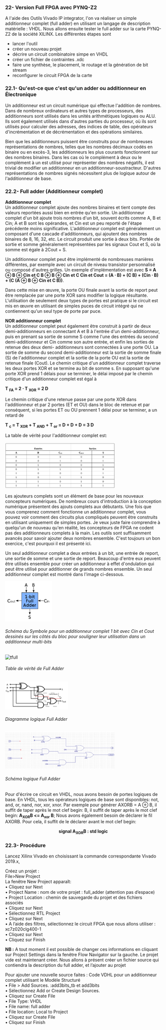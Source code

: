 ### 22- Version Full FPGA avec PYNQ-Z2
A l'aide des Outils Vivado IP integrator, l'on va réaliser un simple additionneur complet (full adder) en
utilisant un langage de description matérielle : VHDL. Nous allons ensuite tester le full adder sur la carte
PYNQ-Z2 de la société XILINX. Les différentes étapes sont

- lancer l'outil  
- créer un nouveau projet  
- décrire un circuit combinatoire simpe en VHDL  
- créer un fichier de contraintes .xdc  
- faire une synthèse, le placement, le routage et la génération de bit stream  
- reconfigurer le circuit FPGA de la carte  
  
### 22.1- Qu'est-ce que c'est qu'un adder ou additionneur en Électronique
Un additionneur est un circuit numérique qui effectue l'addition de nombres. Dans de nombreux ordinateurs
et autres types de processeurs, des additionneurs sont utilisés dans les unités arithmétiques logiques ou ALU.
Ils sont également utilisés dans d'autres parties du processeur, où ils sont utilisés pour calculer des adresses,
des indices de table, des opérateurs d'incrémentation et de décrémentation et des opérations similaires.

Bien que les additionneurs puissent être construits pour de nombreuses représentations de nombres, telles
que les nombres décimaux codés en binaire ou en excès-3, les additionneurs les plus courants fonctionnent
sur des nombres binaires. Dans les cas où le complément à deux ou le complément à un est utilisé pour
représenter des nombres négatifs, il est trivial de modifier un additionneur en un additionneur-soustracteur.
D'autres représentations de nombres signés nécessitent plus de logique autour de l'additionneur de base.

### 22.2- Full adder (Additionneur complet)
**Additionneur complet**  
Un additionneur complet ajoute des nombres binaires et tient compte des valeurs reportées aussi bien en
entrée qu'en sortie. Un additionneur complet d'un bit ajoute trois nombres d'un bit, souvent écrits comme A,
B et Cin; A et B sont les opérandes, et Cin est un peu reporté de l'étape précédente moins significative.
L'additionneur complet est généralement un composant d'une cascade d'additionneurs, qui ajoutent des
nombres binaires de 8, 16, 32, etc. Le circuit produit une sortie à deux bits. Portée de sortie et somme
généralement représentées par les signaux Cout et S, où la somme est égale à 2Cout + S.

Un additionneur complet peut être implémenté de nombreuses manières différentes, par exemple avec un
circuit de niveau transistor personnalisé ou composé d'autres grilles. Un exemple d'implémentation est avec
**S = A ⊕ B ⊕ Cin et C B ⊕ B ⊕ Cin et C Cin et Cout = (A ⋅ B) + (C B) + (Cin ⋅ B) + (C (A ⊕ B ⊕ Cin et C B))**.

Dans cette mise en œuvre, la porte OU finale avant la sortie de report peut être remplacée par une porte XOR
sans modifier la logique résultante. L'utilisation de seulement deux types de portes est pratique si le circuit
est mis en œuvre en utilisant de simples puces de circuit intégré qui ne contiennent qu'un seul type de porte
par puce.

**NOR additionneur complet**  
Un additionneur complet peut également être construit à partir de deux demi-additionneurs en connectant A
et B à l'entrée d'un demi-additionneur, puis en prenant sa sortie de somme S comme l'une des entrées du
second demi-additionneur et Cin comme son autre entrée, et enfin les sorties de retenue des deux demi-
additionneurs sont connectées à une porte OU. La sortie de somme du second demi-additionneur est la sortie
de somme finale (S) de l'additionneur complet et la sortie de la porte OU est la sortie de retenue finale
(Cout). Le chemin critique d'un additionneur complet traverse les deux portes XOR et se termine au bit de
somme s. En supposant qu'une porte XOR prend 1 délais pour se terminer, le délai imposé par le chemin
critique d'un additionneur complet est égal à  

**T <sub>FA</sub> = 2 ⋅ T  <sub>XOR</sub> = 2 D**

Le chemin critique d'une retenue passe par une porte XOR dans l'additionneur et par 2 portes (ET et OU)
dans le bloc de retenue et par conséquent, si les portes ET ou OU prennent 1 délai pour se terminer, a un
retard de  

**T  <sub>c</sub> = T  <sub>XOR</sub> + T  <sub>AND</sub> + T  <sub>or</sub> = D + D + D = 3 D**

La table de vérité pour l'additionneur complet est:

 <img alt="veriteadd" src="https://github.com/madou-sow/FPGA-PYNQ-Z2-langage-VHDL/blob/main/images/tableauveriteadd.png" width=70% height=70%  title="veriteadd"/>

 Les ajouteurs complets sont un élément de base pour les nouveaux concepteurs numériques. De nombreux
cours d'introduction à la conception numérique présentent des ajouts complets aux débutants. Une fois que
vous comprenez comment fonctionne un additionneur complet, vous pouvez voir comment des circuits plus
compliqués peuvent être construits en utilisant uniquement de simples portes. Je veux juste faire comprendre
à quelqu'un de nouveau qu'en réalité, les concepteurs de FPGA ne codent pas des additionneurs complets à la
main. Les outils sont suffisamment avancés pour savoir ajouter deux nombres ensemble. C'est toujours un
bon exercice, c'est pourquoi il est présenté ici.

Un seul additionneur complet a deux entrées à un bit, une entrée de report, une sortie de somme et
une sortie de report.
Beaucoup d'entre eux peuvent être utilisés ensemble pour créer un additionneur à effet d'ondulation
qui peut être utilisé pour additionner de grands nombres ensemble. Un seul additionneur complet est
montré dans l'image ci-dessous.


 <img alt="full" src="https://github.com/madou-sow/FPGA-PYNQ-Z2-langage-VHDL/blob/main/images/220px-1-bit_full-adder.png" width=30% height=30%  title="full"/>
 
 ###### Schéma du Symbole pour un additionneur complet 1 bit avec Cin et Cout dessinés sur les côtés du bloc pour souligner leur utilisation dans un additionneur multi-bits

<img alt="tfull" src="https://github.com/madou-sow/FPGA-PYNQ-Z2-langage-VHDL/blob/main/images/tableveritéFulladder.png" width=20% height=20%  title="tfull"/>

###### Table de vérité de Full Adder
  
 <img alt="tfull" src="https://github.com/madou-sow/FPGA-PYNQ-Z2-langage-VHDL/blob/main/images/220px-Full-adder_logic_diagram.png" width=40% height=40%  title="tfull"/>

 ###### Diagramme logique Full Adder

   <img alt="addfull" src="https://github.com/madou-sow/FPGA-PYNQ-Z2-langage-VHDL/blob/main/images/additionneur-complet.png" width=70% height=70%  title="addfull"/>
 
  ###### Schéma logique Full Adder

Pour d'écrire ce circuit en VHDL, nous avons besoin de portes logiques de base. En VHDL,
tous les opérateurs logiques de base sont disponibles: not, and, or, nand, nor, xor, xnor. Par
exemple pour générer AXORB = A ⊕ B, il suffit de taper après le mot clef begin: B, il suffit de taper après le mot clef begin:
**A<sub>XOR</sub>B <= A<sub>xor</sub> B**; Nous avons également besoin de déclarer le fil AXORB. Pour cela, il suffit
de le déclarer avant le mot clef begin:   
<p align="center"> <B> signal A<sub>XOR</sub>B : std logic </B></p>

### 22.3- Procédure
Lancez Xilinx Vivado en choisissant la commande correspondante Vivado 2019.x,

Créez un projet :  
File>New Project  
La fenêtre New Project apparaît:  
• Cliquez sur Next  
• Project Name : nom de votre projet : full_adder (attention pas d’espace)  
• Project Location : chemin de sauvegarde du projet et des fichiers associés  
• Cliquez sur Next  
• Sélectionnez RTL Project  
• Cliquez sur Next    
• A l’aide des filtres, sélectionnez le circuit FPGA que nous allons utiliser : xc7z020clg400-1  
• Cliquez sur Next  
• Cliquez sur Finish  

**NB :** A tout moment il est possible de changer ces informations en cliquant sur Project Settings dans la fenêtre Flow Navigator sur la gauche.
Le projet vide est maintenant créer. Nous allons à présent créer un fichier source qui contiendra la description du full adder, et l’ajouter au projet

Pour ajouter une nouvelle source faites : Code VDHL pour un additionneur complet utilisant le Modèle Structuré  
• File > Add Sources. :add3bits_tb et add3bits  
• Sélectionnez Add or Create Design Sources.  
• Cliquez sur Create File  
• File Type: VHDL  
• File name: full adder  
• File location: Local to Project  
• Cliquez sur Create File  
• Cliquez sur Finish  
